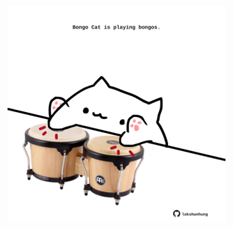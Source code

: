 <!-- built at 15/04/2022, 07:00:55 UTC -->
<p align="center">
  <img width="500" height="500" src="./ReadmeImage.svg">
</p>
